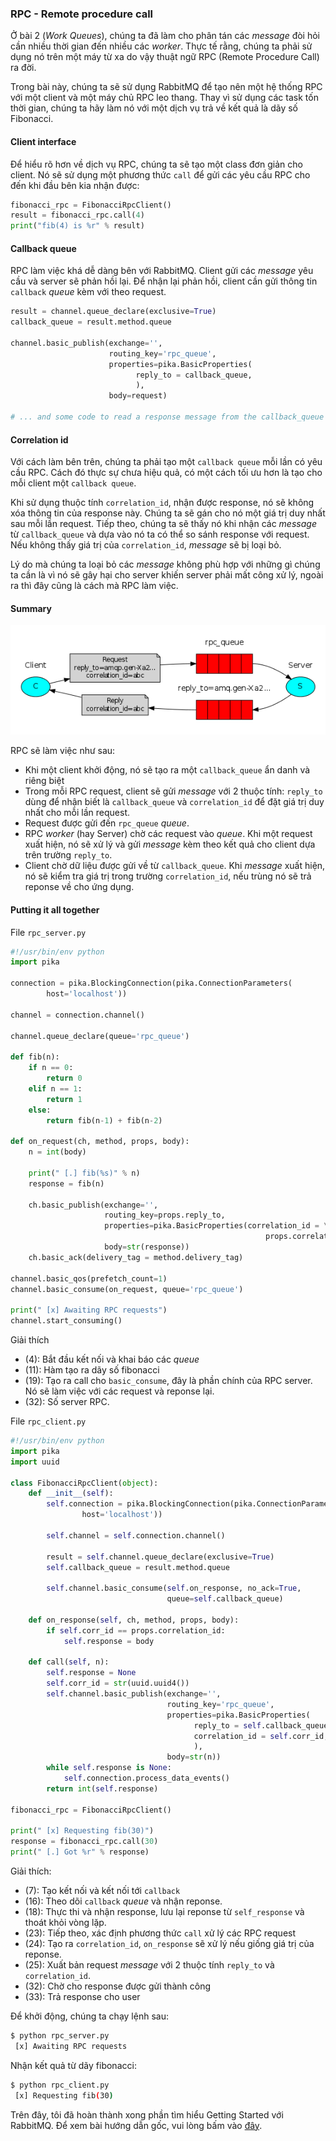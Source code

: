 ### RPC - Remote procedure call

Ở bài 2 (*Work Queues*), chúng ta đã làm cho phân tán các *message* đòi hỏi cần nhiều thời gian đến nhiều các *worker*. Thực tế rằng, chúng ta phải sử dụng nó trên một máy từ xa do vậy thuật ngữ RPC (Remote Procedure Call) ra đời.

Trong bài này, chúng ta sẽ sử dụng RabbitMQ để tạo nên một hệ thống RPC với một client và một máy chủ RPC leo thang. Thay vì sử dụng các task tốn thời gian, chúng ta hãy làm nó với một dịch vụ trả về kết quả là dãy số Fibonacci.

#### Client interface

Để hiểu rõ hơn về dịch vụ RPC, chúng ta sẽ tạo một class đơn giản cho client. Nó sẽ sử dụng một phương thức `call` để gửi các yêu cầu RPC cho đến khi đầu bên kia nhận được:

```python
fibonacci_rpc = FibonacciRpcClient()
result = fibonacci_rpc.call(4)
print("fib(4) is %r" % result)
```

#### Callback queue

RPC làm việc khá dễ dàng bên với RabbitMQ. Client gửi các *message* yêu cầu và server sẽ phản hồi lại. Để nhận lại phản hồi, client cần gửi thông tin `callback` *queue* kèm với theo request.

```python
result = channel.queue_declare(exclusive=True)
callback_queue = result.method.queue

channel.basic_publish(exchange='',
                      routing_key='rpc_queue',
                      properties=pika.BasicProperties(
                            reply_to = callback_queue,
                            ),
                      body=request)

# ... and some code to read a response message from the callback_queue ...
```

#### Correlation id

Với cách làm bên trên, chúng ta phải tạo một `callback queue` mỗi lần có yêu cầu RPC. Cách đó thực sự chưa hiệu quả, có một cách tối ưu hơn là tạo cho mỗi client một `callback queue`.

Khi sử dụng thuộc tính `correlation_id`, nhận được response, nó sẽ không xóa thông tin của response này. Chúng ta sẽ gán cho nó một giá trị duy nhất sau mỗi lần request. Tiếp theo, chúng ta sẽ thấy nó khi nhận các *message* từ `callback_queue` và dựa vào nó ta có thể so sánh response với request. Nếu không thấy giá trị của `correlation_id`, *message* sẽ bị loại bỏ.

Lý do mà chúng ta loại bỏ các *message* không phù hợp với những gì chúng ta cần là vì nó sẽ gây hại cho server khiến server phải mất công xử lý, ngoài ra thì đây cũng là cách mà RPC làm việc.

#### Summary

<img src="/images/6-python-six.png" />

RPC sẽ làm việc như sau:

- Khi một client khởi động, nó sẽ tạo ra một `callback_queue` ẩn danh và riêng biệt
- Trong mỗi RPC request, client sẽ gửi *message* với 2 thuộc tính: `reply_to` dùng để nhận biết là `callback_queue` và `correlation_id` để đặt giá trị duy nhất cho mỗi lần request.
- Request được gửi đến `rpc_queue` *queue*.
- RPC *worker* (hay Server) chờ các request vào *queue*. Khi một request xuất hiện, nó sẽ xử lý và gửi *message* kèm theo kết quả cho client dựa trên trường `reply_to`.
- Client chờ dữ liệu được gửi về từ `callback_queue`. Khi *message* xuất hiện, nó sẽ kiểm tra giá trị trong trường `correlation_id`, nếu trùng nó sẽ trả reponse về cho ứng dụng.

#### Putting it all together

File `rpc_server.py`

```python
#!/usr/bin/env python
import pika

connection = pika.BlockingConnection(pika.ConnectionParameters(
        host='localhost'))

channel = connection.channel()

channel.queue_declare(queue='rpc_queue')

def fib(n):
    if n == 0:
        return 0
    elif n == 1:
        return 1
    else:
        return fib(n-1) + fib(n-2)

def on_request(ch, method, props, body):
    n = int(body)

    print(" [.] fib(%s)" % n)
    response = fib(n)

    ch.basic_publish(exchange='',
                     routing_key=props.reply_to,
                     properties=pika.BasicProperties(correlation_id = \
                                                         props.correlation_id),
                     body=str(response))
    ch.basic_ack(delivery_tag = method.delivery_tag)

channel.basic_qos(prefetch_count=1)
channel.basic_consume(on_request, queue='rpc_queue')

print(" [x] Awaiting RPC requests")
channel.start_consuming()
```

Giải thích

- (4): Bắt đầu kết nối và khai báo các *queue*
- (11): Hàm tạo ra dãy số fibonacci
- (19): Tạo ra call cho `basic_consume`, đây là phần chính của RPC server. Nó sẽ làm việc với các request và reponse lại.
- (32): Số server RPC.

File `rpc_client.py`

```python
#!/usr/bin/env python
import pika
import uuid

class FibonacciRpcClient(object):
    def __init__(self):
        self.connection = pika.BlockingConnection(pika.ConnectionParameters(
                host='localhost'))

        self.channel = self.connection.channel()

        result = self.channel.queue_declare(exclusive=True)
        self.callback_queue = result.method.queue

        self.channel.basic_consume(self.on_response, no_ack=True,
                                   queue=self.callback_queue)

    def on_response(self, ch, method, props, body):
        if self.corr_id == props.correlation_id:
            self.response = body

    def call(self, n):
        self.response = None
        self.corr_id = str(uuid.uuid4())
        self.channel.basic_publish(exchange='',
                                   routing_key='rpc_queue',
                                   properties=pika.BasicProperties(
                                         reply_to = self.callback_queue,
                                         correlation_id = self.corr_id,
                                         ),
                                   body=str(n))
        while self.response is None:
            self.connection.process_data_events()
        return int(self.response)

fibonacci_rpc = FibonacciRpcClient()

print(" [x] Requesting fib(30)")
response = fibonacci_rpc.call(30)
print(" [.] Got %r" % response)
```

Giải thích:

- (7): Tạo kết nối và kết nối tới `callback`
- (16): Theo dõi `callback` *queue* và nhận reponse.
- (18): Thực thi và nhận response, lưu lại reponse từ `self_response` và thoát khỏi vòng lặp.
- (23): Tiếp theo, xác định phương thức `call` xử lý các RPC request
- (24): Tạo ra `correlation_id`, `on_response` sẽ xử lý nếu giống giá trị của reponse.
- (25): Xuất bản request *message* với 2 thuộc tính `reply_to` và `correlation_id`.
- (32): Chờ cho response được gửi thành công
- (33): Trả response cho user

Để khởi động, chúng ta chạy lệnh sau:

```bash
$ python rpc_server.py
 [x] Awaiting RPC requests
```

Nhận kết quả từ dãy fibonacci:

```bash
$ python rpc_client.py
 [x] Requesting fib(30)
```

Trên đây, tôi đã hoàn thành xong phần tìm hiểu Getting Started với RabbitMQ. Để xem bài hướng dẫn gốc, vui lòng bấm vào [đây](https://www.rabbitmq.com/getstarted.html).
